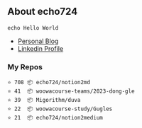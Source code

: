 ## About echo724

<pre><code>echo Hello World</code></pre>

- [Personal Blog](https://medium.com/@echo724)
- [Linkedin Profile](https://www.linkedin.com/in/echo724)

### My Repos
```
⭐️ 708 📦 echo724/notion2md
⭐️ 41  📦 woowacourse-teams/2023-dong-gle
⭐️ 39  📦 Migorithm/duva
⭐️ 22  📦 woowacourse-study/Gugles
⭐️ 21  📦 echo724/notion2medium
```
